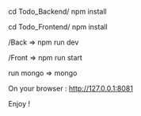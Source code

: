 cd Todo_Backend/
npm install

cd Todo_Frontend/
npm install

/Back => npm run dev

/Front => npm run start

run mongo => mongo

On your browser : http://127.0.0.1:8081

Enjoy !
